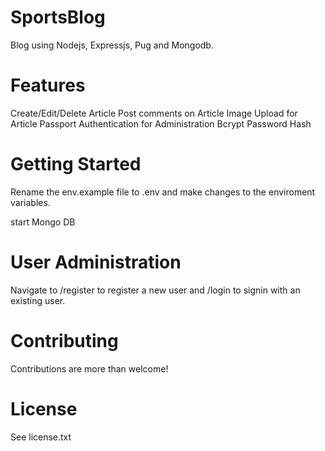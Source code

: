 # SportsBlog
Blog using Nodejs, Expressjs, Pug and Mongodb.

# Features
Create/Edit/Delete Article
Post comments on Article
Image Upload for Article
Passport Authentication for Administration
Bcrypt Password Hash

# Getting Started
Rename the env.example file to .env and make changes to the enviroment variables.

start Mongo DB

# User Administration
Navigate to /register to register a new user and /login to signin with an existing user.

# Contributing

Contributions are more than welcome!

# License

See license.txt
